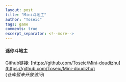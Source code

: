 ```yaml
---
layout: post
title: "Mini斗地主"
author: "Toseic"
tags: game
comments: true
excerpt_separator: <!--more-->
---
```

#### 迷你斗地主
Github链接: 
[https://github.com/Toseic/Mini-doudizhu](https://github.com/Toseic/Mini-doudizhu) <br>(*仓库暂未开放访问*)